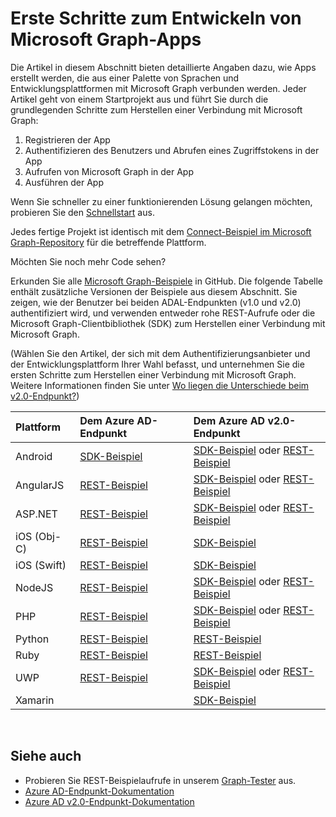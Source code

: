 # <a name="getting-started-building-microsoft-graph-apps"></a>Erste Schritte zum Entwickeln von Microsoft Graph-Apps

Die Artikel in diesem Abschnitt bieten detaillierte Angaben dazu, wie Apps erstellt werden, die aus einer Palette von Sprachen und Entwicklungsplattformen mit Microsoft Graph verbunden werden. Jeder Artikel geht von einem Startprojekt aus und führt Sie durch die grundlegenden Schritte zum Herstellen einer Verbindung mit Microsoft Graph:

 1. Registrieren der App
 2. Authentifizieren des Benutzers und Abrufen eines Zugriffstokens in der App
 3. Aufrufen von Microsoft Graph in der App
 4. Ausführen der App

Wenn Sie schneller zu einer funktionierenden Lösung gelangen möchten, probieren Sie den [Schnellstart](https://developer.microsoft.com/graph/quick-start) aus.

Jedes fertige Projekt ist identisch mit dem [Connect-Beispiel im Microsoft Graph-Repository](https://github.com/microsoftgraph?utf8=%E2%9C%93&query=connect) für die betreffende Plattform.

Möchten Sie noch mehr Code sehen?

Erkunden Sie alle [Microsoft Graph-Beispiele](https://github.com/microsoftgraph) in GitHub. Die folgende Tabelle enthält zusätzliche Versionen der Beispiele aus diesem Abschnitt. Sie zeigen, wie der Benutzer bei beiden ADAL-Endpunkten (v1.0 und v2.0) authentifiziert wird, und verwenden entweder rohe REST-Aufrufe oder die Microsoft Graph-Clientbibliothek (SDK) zum Herstellen einer Verbindung mit Microsoft Graph.

(Wählen Sie den Artikel, der sich mit dem Authentifizierungsanbieter und der Entwicklungsplattform Ihrer Wahl befasst, und unternehmen Sie die ersten Schritte zum Herstellen einer Verbindung mit Microsoft Graph. Weitere Informationen finden Sie unter [Wo liegen die Unterschiede beim v2.0-Endpunkt?](https://docs.microsoft.com/de-DE/azure/active-directory/develop/active-directory-v2-compare))


|Plattform |Dem Azure AD-Endpunkt |Dem Azure AD v2.0-Endpunkt |
|:--- |:--- |:---|
|Android |<a href="https://github.com/microsoftgraph/android-java-connect-sample/tree/last_v1_auth">SDK-Beispiel</a> |<a href="https://github.com/microsoftgraph/android-java-connect-sample">SDK-Beispiel</a> oder <a href="https://github.com/microsoftgraph/android-java-connect-rest-sample">REST-Beispiel</a> |
|AngularJS |<a href="https://github.com/microsoftgraph/angular-connect-rest-sample/tree/last_v1_auth">REST-Beispiel</a> |<a href="https://github.com/microsoftgraph/angular-connect-sample">SDK-Beispiel</a> oder <a href="https://github.com/microsoftgraph/angular-connect-rest-sample">REST-Beispiel</a> |
|ASP.NET |<a href="https://github.com/microsoftgraph/aspnet-connect-rest-sample/tree/last_v1_auth">REST-Beispiel</a> |<a href="https://github.com/microsoftgraph/aspnet-connect-sample">SDK-Beispiel</a> oder <a href="https://github.com/microsoftgraph/aspnet-connect-rest-sample">REST-Beispiel</a> |
|iOS (Obj-C) |<a href="https://github.com/microsoftgraph/ios-objectivec-connect-rest-sample">REST-Beispiel</a> |<a href="https://github.com/microsoftgraph/ios-objectivec-connect-sample">SDK-Beispiel</a> |
|iOS (Swift) |<a href="https://github.com/microsoftgraph/ios-swift-connect-rest-sample">REST-Beispiel</a> |<a href="https://github.com/microsoftgraph/ios-swift-connect-sample">SDK-Beispiel</a> |
|NodeJS |<a href="https://github.com/microsoftgraph/nodejs-connect-rest-sample/tree/last_v1_auth">REST-Beispiel</a> |<a href="https://github.com/microsoftgraph/nodejs-connect-sample">SDK-Beispiel</a> oder <a href="https://github.com/microsoftgraph/nodejs-connect-rest-sample">REST-Beispiel</a> |
|PHP |<a href="https://github.com/microsoftgraph/php-connect-rest-sample/tree/last_v1_auth">REST-Beispiel</a> |<a href="https://github.com/microsoftgraph/php-connect-sample">SDK-Beispiel</a> oder <a href="https://github.com/microsoftgraph/php-connect-rest-sample">REST-Beispiel</a> |
|Python |<a href="https://github.com/microsoftgraph/python-sample-auth/blob/master/sample_adal.py">REST-Beispiel</a> |<a href="https://aka.ms/graph-python-samples">REST-Beispiel</a>
|Ruby |<a href="https://github.com/microsoftgraph/ruby-connect-rest-sample/tree/last_v1_auth">REST-Beispiel</a> |<a href="https://github.com/microsoftgraph/ruby-connect-rest-sample">REST-Beispiel</a> |
|UWP |<a href="https://github.com/microsoftgraph/uwp-csharp-connect-rest-sample/tree/last_v1_auth">REST-Beispiel</a> |<a href="https://github.com/microsoftgraph/uwp-csharp-connect-sample">SDK-Beispiel</a> oder <a href="https://github.com/microsoftgraph/uwp-csharp-connect-rest-sample">REST-Beispiel</a> |
|Xamarin | |<a href="https://github.com/microsoftgraph/xamarin-csharp-connect-sample">SDK-Beispiel</a> |

<br/>

## <a name="see-also"></a>Siehe auch

- Probieren Sie REST-Beispielaufrufe in unserem [Graph-Tester](https://developer.microsoft.com/de-DE/graph/graph-explorer) aus.
- [Azure AD-Endpunkt-Dokumentation](https://docs.microsoft.com/de-DE/azure/active-directory/develop/active-directory-developers-guide)
- [Azure AD v2.0-Endpunkt-Dokumentation](https://docs.microsoft.com/de-DE/azure/active-directory/develop/active-directory-appmodel-v2-overview)
